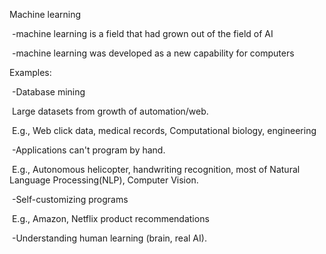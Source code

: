 Machine learning

​	-machine learning is a field that had grown out of the field of AI

​	-machine learning was developed as a new capability for computers

Examples:

​	-Database mining

​		Large datasets from growth of automation/web.

​		E.g., Web click data, medical records, Computational biology, engineering

​	-Applications can't program by hand.

​		E.g., Autonomous helicopter, handwriting recognition, most of Natural Language Processing(NLP), Computer Vision.

​	-Self-customizing programs

​		E.g., Amazon, Netflix product recommendations

​	-Understanding human learning (brain, real AI).

